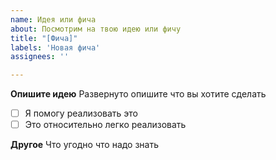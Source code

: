 ```yaml
---
name: Идея или фича
about: Посмотрим на твою идею или фичу
title: "[Фича]"
labels: 'Новая фича'
assignees: ''

---
```


**Опишите идею**
Развернуто опишите что вы хотите сделать


- [ ] Я помогу реализовать это
- [ ] Это относительно легко реализовать

**Другое**
Что угодно что надо знать
